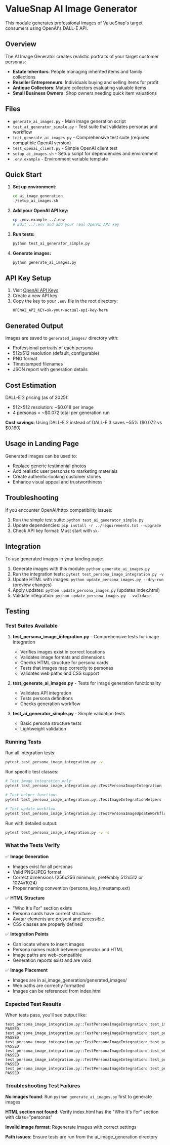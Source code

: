 # ValueSnap AI Image Generator

This module generates professional images of ValueSnap's target consumers using OpenAI's DALL-E API.

## Overview

The AI Image Generator creates realistic portraits of your target customer personas:
- **Estate Inheritors**: People managing inherited items and family collections
- **Reseller Entrepreneurs**: Individuals buying and selling items for profit  
- **Antique Collectors**: Mature collectors evaluating valuable items
- **Small Business Owners**: Shop owners needing quick item valuations

## Files

- `generate_ai_images.py` - Main image generation script
- `test_ai_generator_simple.py` - Test suite that validates personas and workflow
- `test_generate_ai_images.py` - Comprehensive test suite (requires compatible OpenAI version)
- `test_openai_client.py` - Simple OpenAI client test
- `setup_ai_images.sh` - Setup script for dependencies and environment
- `.env.example` - Environment variable template

## Quick Start

1. **Set up environment:**
   ```bash
   cd ai_image_generation
   ./setup_ai_images.sh
   ```

2. **Add your OpenAI API key:**
   ```bash
   cp .env.example ../.env
   # Edit ../.env and add your real OpenAI API key
   ```

3. **Run tests:**
   ```bash
   python test_ai_generator_simple.py
   ```

4. **Generate images:**
   ```bash
   python generate_ai_images.py
   ```

## API Key Setup

1. Visit [OpenAI API Keys](https://platform.openai.com/api-keys)
2. Create a new API key
3. Copy the key to your `.env` file in the root directory:
   ```
   OPENAI_API_KEY=sk-your-actual-api-key-here
   ```

## Generated Output

Images are saved to `generated_images/` directory with:
- Professional portraits of each persona
- 512x512 resolution (default, configurable)
- PNG format
- Timestamped filenames
- JSON report with generation details

## Cost Estimation

DALL-E 2 pricing (as of 2025):
- 512×512 resolution: ~$0.018 per image
- 4 personas = ~$0.072 total per generation run

**Cost savings:** Using DALL-E 2 instead of DALL-E 3 saves ~55% ($0.072 vs $0.160)

## Usage in Landing Page

Generated images can be used to:
- Replace generic testimonial photos
- Add realistic user personas to marketing materials
- Create authentic-looking customer stories
- Enhance visual appeal and trustworthiness

## Troubleshooting

If you encounter OpenAI/httpx compatibility issues:
1. Run the simple test suite: `python test_ai_generator_simple.py`
2. Update dependencies: `pip install -r ../requirements.txt --upgrade`
3. Check API key format: Must start with `sk-`

## Integration

To use generated images in your landing page:
1. Generate images with this module: `python generate_ai_images.py`
2. Run the integration tests: `pytest test_persona_image_integration.py -v`
3. Update HTML with images: `python update_persona_images.py --dry-run` (preview changes)
4. Apply updates: `python update_persona_images.py` (updates index.html)
5. Validate integration: `python update_persona_images.py --validate`

## Testing

### Test Suites Available

1. **test_persona_image_integration.py** - Comprehensive tests for image integration
   - Verifies images exist in correct locations
   - Validates image formats and dimensions
   - Checks HTML structure for persona cards
   - Tests that images map correctly to personas
   - Validates web paths and CSS support

2. **test_generate_ai_images.py** - Tests for image generation functionality
   - Validates API integration
   - Tests persona definitions
   - Checks generation workflow

3. **test_ai_generator_simple.py** - Simple validation tests
   - Basic persona structure tests
   - Lightweight validation

### Running Tests

Run all integration tests:
```bash
pytest test_persona_image_integration.py -v
```

Run specific test classes:
```bash
# Test image integration only
pytest test_persona_image_integration.py::TestPersonaImageIntegration -v

# Test helper functions
pytest test_persona_image_integration.py::TestImageIntegrationHelpers -v

# Test update workflow
pytest test_persona_image_integration.py::TestPersonaImageUpdateWorkflow -v
```

Run with detailed output:
```bash
pytest test_persona_image_integration.py -v -s
```

### What the Tests Verify

✅ **Image Generation**
- Images exist for all personas
- Valid PNG/JPEG format
- Correct dimensions (256x256 minimum, preferably 512x512 or 1024x1024)
- Proper naming convention (persona_key_timestamp.ext)

✅ **HTML Structure**
- "Who It's For" section exists
- Persona cards have correct structure
- Avatar elements are present and accessible
- CSS classes are properly defined

✅ **Integration Points**
- Can locate where to insert images
- Persona names match between generator and HTML
- Image paths are web-compatible
- Generation reports exist and are valid

✅ **Image Placement**
- Images are in ai_image_generation/generated_images/
- Web paths are correctly formatted
- Images can be referenced from index.html

### Expected Test Results

When tests pass, you'll see output like:
```
test_persona_image_integration.py::TestPersonaImageIntegration::test_images_directory_exists PASSED
test_persona_image_integration.py::TestPersonaImageIntegration::test_persona_images_generated PASSED
test_persona_image_integration.py::TestPersonaImageIntegration::test_persona_images_valid_format PASSED
test_persona_image_integration.py::TestPersonaImageIntegration::test_who_its_for_section_exists PASSED
test_persona_image_integration.py::TestPersonaImageIntegration::test_persona_cards_exist PASSED
test_persona_image_integration.py::TestPersonaImageIntegration::test_persona_avatar_elements_exist PASSED
```

### Troubleshooting Test Failures

**No images found**: Run `python generate_ai_images.py` first to generate images

**HTML section not found**: Verify index.html has the "Who It's For" section with class="personas"

**Invalid image format**: Regenerate images with correct settings

**Path issues**: Ensure tests are run from the ai_image_generation directory